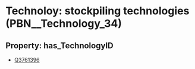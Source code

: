 # Technoloy: __stockpiling technologies__ (PBN__Technology_34)

## Property: has_TechnologyID

* [Q3761396](Q3761396)

